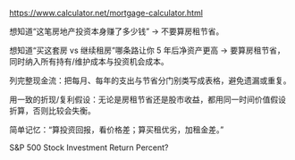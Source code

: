 https://www.calculator.net/mortgage-calculator.html



想知道“这笔房地产投资本身赚了多少钱” → 不要算房租节省。

想知道“买这套房 vs 继续租房”哪条路让你 5 年后净资产更高 → 要算房租节省，同时纳入所有持有/维护成本与投资机会成本。

列完整现金流：把每月、每年的支出与节省分门别类写成表格，避免遗漏或重复。

用一致的折现/复利假设：无论是房租节省还是股市收益，都用同一时间价值假设折算，否则比较会失衡。

简单记忆：“算投资回报，看价格差；算买租优劣，加租金差。”

S&P 500 Stock Investment Return Percent?